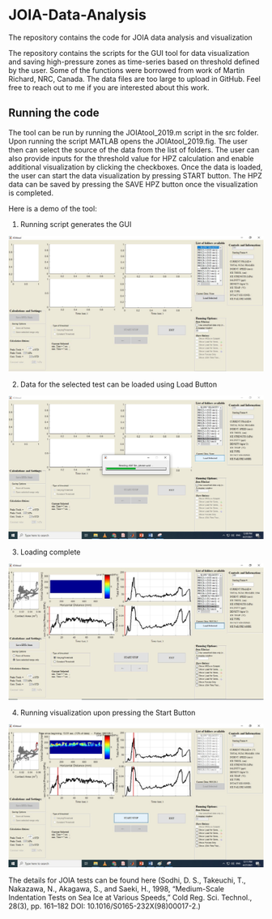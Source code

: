 # JOIA-Data-Analysis
The repository contains the code for JOIA data analysis and visualization

The repository contains the scripts for the GUI tool for data visualization and saving high-pressure zones as time-series based on threshold defined by the user. Some of the functions were borrowed from work of Martin Richard, NRC, Canada. The data files are too large to upload in GitHub. Feel free to reach out to me if you are interested about this work.

## Running the code
The tool can be run by running the JOIAtool_2019.m script in the src folder. Upon running the script MATLAB opens the JOIAtool_2019.fig. The user then can select the source of the data from the list of folders. The user can also provide inputs for the threshold value for HPZ calculation and enable additional visualization by clicking the checkboxes. Once the data is loaded, the user can start the data visualization by pressing START button. The HPZ data can be saved by pressing the SAVE HPZ button once the visualization is completed.

Here is a demo of the tool:

1. Running script generates the GUI 

![](images/sc1.JPG)

2. Data for the selected test can be loaded using Load Button 

![](images/sc2.jpg)

3. Loading complete

![](images/sc3.JPG)

4. Running visualization upon pressing the Start Button

![](images/sc7.png)

The details for JOIA tests can be found here (Sodhi, D. S., Takeuchi, T., Nakazawa, N., Akagawa, S., and Saeki, H., 1998, “Medium-Scale Indentation Tests on Sea Ice at Various Speeds,” Cold Reg. Sci. Technol., 28(3), pp. 161–182 DOI: 10.1016/S0165-232X(98)00017-2.)
